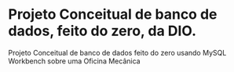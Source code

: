 # Projeto Conceitual de banco de dados, feito do zero, da DIO.

Projeto Conceitual de banco de dados feito do zero usando MySQL Workbench sobre uma Oficina Mecânica 
